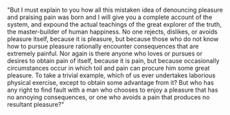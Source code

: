 "But I must explain to you how all this mistaken idea of denouncing pleasure and praising pain 
was born and I will give you a complete account of the system, and expound the actual teachings of the
 great explorer of the truth, the master-builder of human happiness. No one rejects, dislikes, 
 or avoids pleasure itself, because it is pleasure, but because those who do not know how to pursue 
 pleasure rationally encounter consequences that are extremely painful. Nor again is there anyone 
 who loves or pursues or desires to obtain pain of itself, because it is pain, but because 
 occasionally circumstances occur in which toil and pain can procure him some great pleasure. 
 To take a trivial example, which of us ever undertakes laborious physical exercise, 
 except to obtain some advantage from it? But who has any right to find fault
  with a man who chooses to enjoy a pleasure that has no annoying consequences,
   or one who avoids a pain that produces no resultant pleasure?"